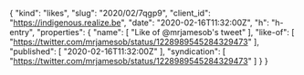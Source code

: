{
  "kind": "likes",
  "slug": "2020/02/7qgp9",
  "client_id": "https://indigenous.realize.be",
  "date": "2020-02-16T11:32:00Z",
  "h": "h-entry",
  "properties": {
    "name": [
      "Like of @mrjamesob's tweet"
    ],
    "like-of": [
      "https://twitter.com/mrjamesob/status/1228989545284329473"
    ],
    "published": [
      "2020-02-16T11:32:00Z"
    ],
    "syndication": [
      "https://twitter.com/mrjamesob/status/1228989545284329473"
    ]
  }
}
